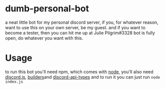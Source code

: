 # dumb-personal-bot
a neat little bot for my personal discord server, if you, for whatever reason, want to use this on your own server, be my guest. 
and if you want to become a tester, then you can hit me up at Julie Pilgrim#3328 
bot is fully open, do whatever you want with this. 
# Usage
to run this bot you'll need npm, which comes with [node](https://nodejs.org/en/download/), you'll also need [discord.js](https://github.com/discordjs/discord.js), [builders](https://github.com/discordjs/builders)and [discord-api-types](https://github.com/discordjs/discord-api-types) and to run it you can just run `node index.js`
